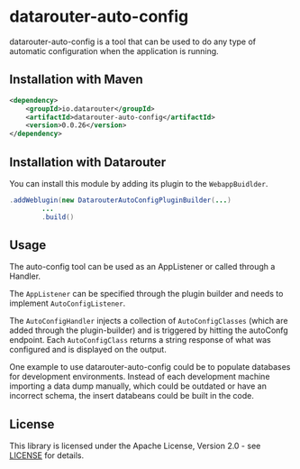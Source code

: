 # datarouter-auto-config

datarouter-auto-config is a tool that can be used to do any type of automatic configuration when the application is
 running.

## Installation with Maven

```xml
<dependency>
	<groupId>io.datarouter</groupId>
	<artifactId>datarouter-auto-config</artifactId>
	<version>0.0.26</version>
</dependency>
```

## Installation with Datarouter

You can install this module by adding its plugin to the `WebappBuidlder`.

```java
.addWeblugin(new DatarouterAutoConfigPluginBuilder(...)
		...
		.build()
```

## Usage

The auto-config tool can be used as an AppListener or called through a Handler. 

The `AppListener` can be specified through the plugin builder and needs to implement `AutoConfigListener`. 

The `AutoConfigHandler` injects a collection of `AutoConfigClasses` (which are added through the plugin-builder) and
 is triggered by hitting the autoConfg endpoint. Each `AutoConfigClass` returns a string response of what was configured
 and is displayed on the output.

One example to use datarouter-auto-config could be to populate databases for development environments. Instead of
 each development machine importing a data dump manually, which could be outdated or have an incorrect schema, the
 insert databeans could be built in the code.


## License

This library is licensed under the Apache License, Version 2.0 - see [LICENSE](../LICENSE) for details.
